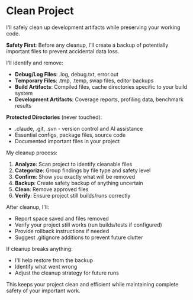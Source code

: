# Clean Project

I'll safely clean up development artifacts while preserving your working code.

**Safety First**: Before any cleanup, I'll create a backup of potentially important files to prevent accidental data loss.

I'll identify and remove:
- **Debug/Log Files**: .log, debug.txt, error.out
- **Temporary Files**: .tmp, .temp, swap files, editor backups
- **Build Artifacts**: Compiled files, cache directories specific to your build system
- **Development Artifacts**: Coverage reports, profiling data, benchmark results

**Protected Directories** (never touched):
- .claude, .git, .svn - version control and AI assistance
- Essential configs, package files, source code
- Documented important files in your project

My cleanup process:
1. **Analyze**: Scan project to identify cleanable files
2. **Categorize**: Group findings by file type and safety level
3. **Confirm**: Show you exactly what will be removed
4. **Backup**: Create safety backup of anything uncertain
5. **Clean**: Remove approved files
6. **Verify**: Ensure project still builds/runs correctly

After cleanup, I'll:
- Report space saved and files removed
- Verify your project still works (run builds/tests if configured)
- Provide rollback instructions if needed
- Suggest .gitignore additions to prevent future clutter

If cleanup breaks anything:
- I'll help restore from the backup
- Identify what went wrong
- Adjust the cleanup strategy for future runs

This keeps your project clean and efficient while maintaining complete safety of your important work.